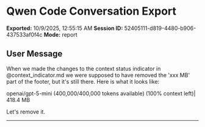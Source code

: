 # Qwen Code Conversation Export

**Exported:** 10/9/2025, 12:55:15 AM
**Session ID:** 52405111-d819-4480-b906-437533af0f4c
**Mode:** report

## User Message

When we made the changes to the context status indicator in @context_indicator.md we were supposed to have removed the 'xxx MB' part of the footer, but it's still there. Here is what it looks like:

openai/gpt-5-mini (400,000/400,000 tokens available) (100% context left)| 418.4 MB

Let's remove it.

---
